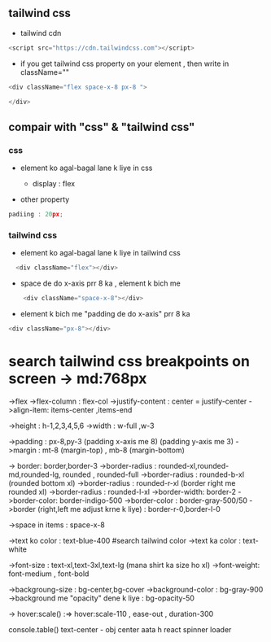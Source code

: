 ## tailwind css

- tailwind cdn
```js
<script src="https://cdn.tailwindcss.com"></script>
```
- if you get tailwind css property on your element , then write in className=""
```js
<div className="flex space-x-8 px-8 ">

</div>
```
## compair with "css" & "tailwind css"

 ### css
 
- element ko agal-bagal lane k liye in css
  
  - display : flex
- other property
```js
padiing : 20px;

```

 ### tailwind css 
 
 - element ko agal-bagal lane k liye in tailwind css
```js
  <div className="flex"></div>
```
- space de do x-axis prr 8 ka , element k bich me
```js
    <div className="space-x-8"></div>
```
- element k bich me "padding de do x-axis" prr 8 ka 
```js
<div className="px-8"></div>
```

# search tailwind css breakpoints on screen -> md:768px

->flex
->flex-column : flex-col
->justify-content : center = justify-center
->align-item: items-center ,items-end

->height : h-1,2,3,4,5,6
->width : w-full ,w-3

->padding : px-8,py-3 (padding x-axis me 8) (padding y-axis me 3)
->margin : mt-8 (margin-top) , mb-8 (margin-bottom)

-> border: border,border-3
->border-radius : rounded-xl,rounded-md,rounded-lg, rounded , rounded-full
->border-radius : rounded-b-xl (rounded bottom xl) 
->border-radius : rounded-r-xl (border right me rounded xl)
->border-radius : rounded-l-xl 
->border-width: border-2
->border-color: border-indigo-500
->border-color : border-gray-500/50
->border (right,left me adjust krne k liye) : border-r-0,border-l-0

->space in items : space-x-8

->text ko color : text-blue-400 #search tailwind color
->text ka color : text-white

->font-size : text-xl,text-3xl,text-lg (mana shirt ka size ho xl)
->font-weight: font-medium , font-bold

->backgroung-size : bg-center,bg-cover
->background-color : bg-gray-900 
->background me "opacity" dene k liye : bg-opacity-50

-> hover:scale() :=> hover:scale-110 ,
                     ease-out ,
                     duration-300


console.table()
text-center - obj center aata h
react spinner loader

